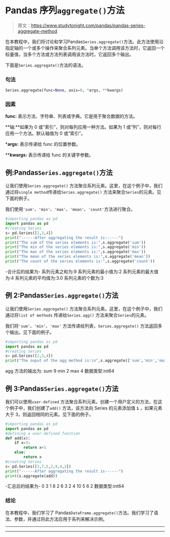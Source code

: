 # Pandas 序列`aggregate()`方法

> 原文：<https://www.studytonight.com/pandas/pandas-series-aggregate-method>

在本教程中，我们将讨论和学习Pandas`Series.aggregate()`方法。此方法使用沿指定轴的一个或多个操作来聚合系列元素。当单个方法调用该方法时，它返回一个标量值，当多个方法或方法列表调用该方法时，它返回多个输出。

下面是`Series.aggregate()`方法的语法。

### 句法

```py
Series.aggregate(func=None, axis=0, *args, **kwargs)
```

### 因素

**func:** 表示方法、字符串、列表或字典。它是用于聚合数据的方法。

**轴:**如果为 0 或“索引”，则对每列应用一种方法。如果为 1 或“列”，则对每行应用一个方法。默认轴值为 0 或“索引”。

***args:** 表示传递给 func 的位置参数。

****kwargs:** 表示传递给 func 的关键字参数。

## 例:Pandas`Series.aggregate()`方法

让我们使用`Series.aggregate()` 方法聚合系列元素。这里，在这个例子中，我们通过将`single method`传递给`Series.aggregate()` 方法来聚合`Series`的元素。见下面的例子。

我们使用`'sum'`、`'min'`、`'max'`、`'mean'`、`'count'`方法进行聚合。

```py
#importing pandas as pd
import pandas as pd
#creating Series
s= pd.Series([2,3,4])
print("------After aggregating the result is------")
print("The sum of the series elements is:",s.aggregate('sum'))
print("The min of the series elements is:",s.aggregate('min'))
print("The max of the series elements is:",s.aggregate('max'))
print("The mean of the series elements is:",s.aggregate('mean'))
print("The count of the series elements is:",s.aggregate('count'))
```

-合计后的结果为-
系列元素之和为:9
系列元素的最小值为:2
系列元素的最大值为:4
系列元素的平均值为:3.0
系列元素的个数为:3

## 例 2:Pandas`Series.aggregate()`方法

让我们使用`Series.aggregate()` 方法聚合系列元素。这里，在这个例子中，我们通过将`list of methods` 传递给`Series.agg()` 方法来聚合`Series`的元素。

我们将`'sum'`、`'min'`、`'max'` 方法传递给列表，`Series.aggregate()` 方法返回多个输出。见下面的例子。

```py
#importing pandas as pd
import pandas as pd
#creating Series
s= pd.Series([2,3,4])
print("The ouput of the agg method is:\n",s.aggregate(['sum','min','max']))
```

agg 方法的输出为:
sum 9
min 2
max 4
数据类型:int64

## 例 3:Pandas`Series.aggregate()`方法

我们可以使用`user-defined` 方法聚合系列元素。创建一个用户定义的方法，在这个例子中，我们创建了`add()` 方法，该方法向 Series 的元素添加值 **`1`** ，如果元素大于 3，则返回相同的元素。见下面的例子。

```py
#importing pandas as pd
import pandas as pd
#defining a user-defined function
def add(x):
    if x>3:
        return x+1
    else:
        return x
#creating Series
s= pd.Series([3,7,5,2,9,4,2])
print("------After aggregating the result is------")
print(s.aggregate(add))
```

-汇总后的结果为-
0 3
1 8
2 6
3 2
4 10
5
6 2
数据类型:int64

### 结论

在本教程中，我们学习了 Pandas`DataFrame.aggregate()`方法。我们学习了语法、参数，并通过将此方法应用于系列来解决示例。

* * *

* * *